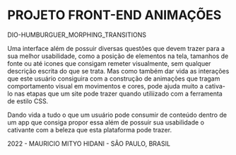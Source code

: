 # PROJETO FRONT-END ANIMAÇÕES
DIO-HUMBURGUER_MORPHING_TRANSITIONS

Uma interface além de possuir diversas questões que devem trazer para a sua 
melhor usabilidade, como a posição de elementos na tela, tamanhos de fonte ou até 
icones que consigam remeter visualmente, sem qualquer descrição escrita do que se 
trata. Mas como também dar vida as interações que este usuário consiguira com a 
construção de animações que tragam comportamento visual em movimentos e cores, pode 
ajuda muito a cativa-lo nas etapas que um site pode trazer quando utiliizado com a 
ferramenta de estilo CSS. 

Dando vida a tudo o que um usuário pode consumir de conteúdo dentro de um app que 
consiga propor essa além de possuir sua usabilidade o cativante com a beleza que esta
plataforma pode trazer. 

2022 - MAURICIO MITYO HIDANI - SÃO PAULO, BRASIL